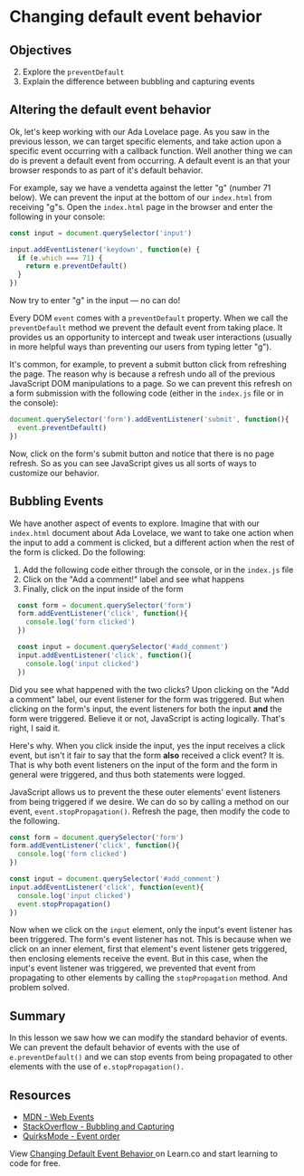 # Changing default event behavior

## Objectives

2. Explore the `preventDefault`
3. Explain the difference between bubbling and capturing events

## Altering the default event behavior

Ok, let's keep working with our Ada Lovelace page.  As you saw in the previous lesson, we can target specific elements, and take action upon a specific event occurring with a callback function.  Well another thing we can do is prevent a default event from occurring.  A default event is an that your browser responds to as part of it's default behavior.  

For example, say we have a vendetta against the letter "g" (number 71 below).  We can prevent the input at the bottom of our `index.html` from receiving "g"s. Open the `index.html` page in the browser and enter the following in your console:

```js
const input = document.querySelector('input')

input.addEventListener('keydown', function(e) {
  if (e.which === 71) {
    return e.preventDefault()
  }
})
```

Now try to enter "g" in the input — no can do!

Every DOM `event` comes with a `preventDefault` property.  When we call the `preventDefault` method we prevent the default event from taking place. It provides us an opportunity to intercept and tweak user interactions (usually in more helpful ways than preventing our users from typing letter "g").

It's common, for example, to prevent a submit button click from refreshing the page.  The reason why is because a refresh undo all of the previous JavaScript DOM manipulations to a page.  So we can prevent this refresh on a form submission with the following code (either in the `index.js` file or in the console):

```js
document.querySelector('form').addEventListener('submit', function(){
  event.preventDefault()
})
```

Now, click on the form's submit button and notice that there is no page refresh.  So as you can see JavaScript gives us all sorts of ways to customize our behavior.  

## Bubbling Events

We have another aspect of events to explore.  Imagine that with our `index.html` document about Ada Lovelace, we want to take one action when the input to add a comment is clicked, but a different action when the rest of the form is clicked.  Do the following:

1. Add the following code either through the console, or in the `index.js` file
2. Click on the "Add a comment!" label and see what happens
3. Finally, click on the input inside of the form

```js
  const form = document.querySelector('form')
  form.addEventListener('click', function(){
    console.log('form clicked')
  })

  const input = document.querySelector('#add_comment')
  input.addEventListener('click', function(){
    console.log('input clicked')
  })

```    

Did you see what happened with the two clicks?  Upon clicking on the "Add a comment" label, our event listener for the form was triggered.  But when clicking on the form's input, the event listeners for both the input **and** the form were triggered.  Believe it or not, JavaScript is acting logically.  That's right, I said it.  

Here's why.  When you click inside the input, yes the input receives a click event, but isn't it fair to say that the form **also** received a click event?  It is.  That is why both event listeners on the input of the form and the form in general were triggered, and thus both statements were logged.  

JavaScript allows us to prevent the these outer elements' event listeners from being triggered if we desire.  We can do so by calling a method on our event, `event.stopPropagation()`.  Refresh the page, then modify the code to the following.    

```js
const form = document.querySelector('form')
form.addEventListener('click', function(){
  console.log('form clicked')
})

const input = document.querySelector('#add_comment')
input.addEventListener('click', function(event){
  console.log('input clicked')
  event.stopPropagation()
})
```

Now when we click on the `input` element, only the input's event listener has been triggered.  The form's event listener has not.  This is because when we click on an inner element, first that element's event listener gets triggered, then enclosing elements receive the event.  But in this case, when the input's event listener was triggered, we prevented that event from propagating to other elements by calling the `stopPropagation` method.  And problem solved.


## Summary

In this lesson we saw how we can modify the standard behavior of events.  We can prevent the default behavior of events with the use of `e.preventDefault()` and we can stop events from being propagated to other elements with the use of `e.stopPropagation().`

## Resources

- [MDN - Web Events](https://developer.mozilla.org/en-US/docs/Web/Events)
- [StackOverflow - Bubbling and Capturing](http://stackoverflow.com/questions/4616694/what-is-event-bubbling-and-capturing)
- [QuirksMode - Event order](http://www.quirksmode.org/js/events_order.html)

<p class='util--hide'>View <a href='https://learn.co/lessons/changing-default-event-behavior'>Changing Default Event Behavior </a> on Learn.co and start learning to code for free.</p>
